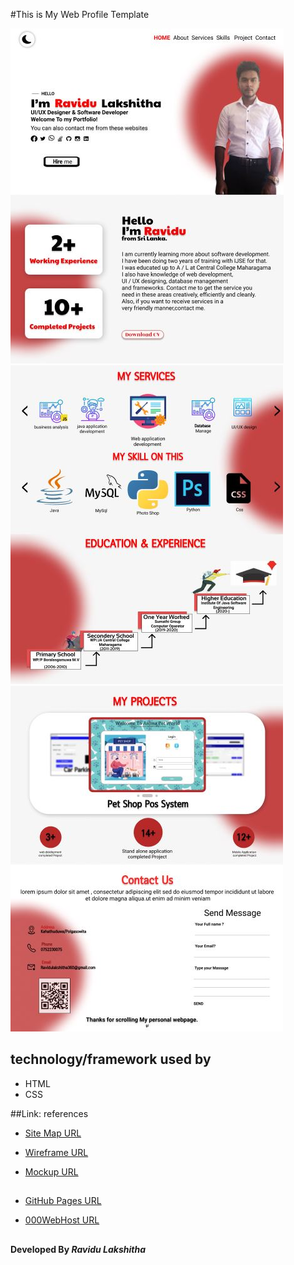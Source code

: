 #This is My Web Profile Template



![Capture 01](assets/images/Capture%2001.JPG)
![Capture 02](assets/images/Capture02.JPG)
![Capture 03](assets/images/Capture03.JPG)

## technology/framework used by
* HTML
* CSS

##Link: references

* [Site Map URL](https://www.gloomaps.com/3KnrXZYb3C)

* [Wireframe URL](https://wireframe.cc/taIhr0)

* [Mockup URL](https://www.figma.com/file/5rrcIOB3EmX4HqV0qX3ceW/MyWebSite?node-id=0%3A1)

 ##
* [GitHub Pages URL](https://shenu01.github.io/MyProfile/)

* [000WebHost URL](https://shenu01.000webhostapp.com/)
##
#### Developed By _Ravidu Lakshitha_

